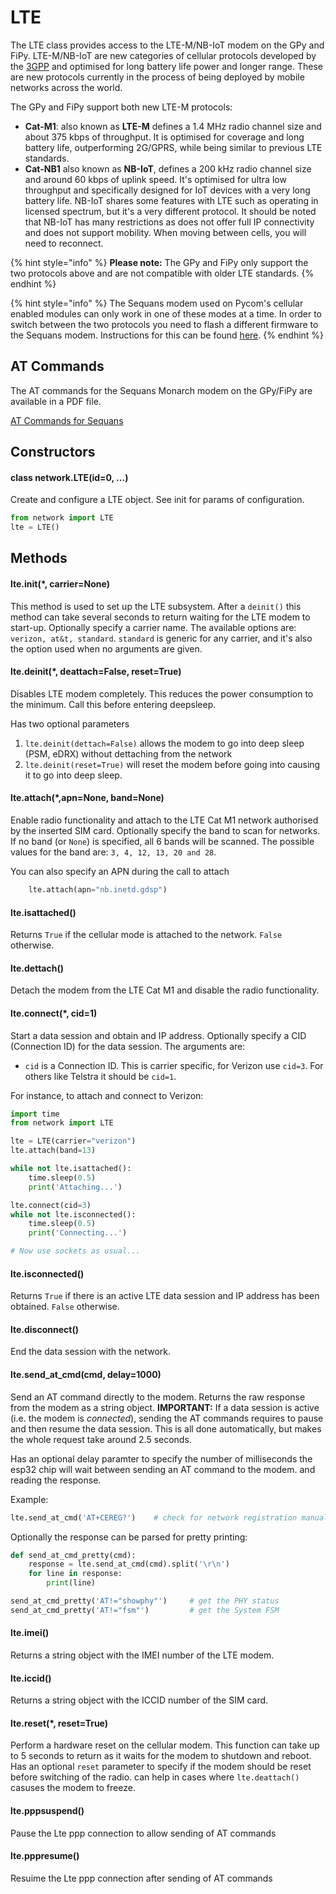 # LTE

The LTE class provides access to the LTE-M/NB-IoT modem on the GPy and FiPy. LTE-M/NB-IoT are new categories of cellular protocols developed by the [3GPP](http://www.3gpp.org) and optimised for long battery life power and longer range. These are new protocols currently in the process of being deployed by mobile networks across the world.

The GPy and FiPy support both new LTE-M protocols:

* **Cat-M1**: also known as **LTE-M** defines a 1.4 MHz radio channel size and about 375 kbps of throughput. It is optimised for coverage and long battery life, outperforming 2G/GPRS, while being similar to previous LTE standards.
* **Cat-NB1** also known as **NB-IoT**, defines a 200 kHz radio channel size and around 60 kbps of uplink speed. It's optimised for ultra low throughput and specifically designed for IoT devices with a very long battery life. NB-IoT shares some features with LTE such as operating in licensed spectrum, but it's a very different protocol. It should be noted that NB-IoT has many restrictions as does not offer full IP connectivity and does not support mobility. When moving between cells, you will need to reconnect.

{% hint style="info" %}
**Please note:** The GPy and FiPy only support the two protocols above and are not compatible with older LTE standards.
{% endhint %}

{% hint style="info" %}
The Sequans modem used on Pycom's cellular enabled modules can only work in one of these modes at a time. In order to switch between the two protocols you need to flash a different firmware to the Sequans modem. Instructions for this can be found [here](../../../tutorials/lte/firmware.md).
{% endhint %}

## AT Commands

The AT commands for the Sequans Monarch modem on the GPy/FiPy are available in a PDF file.

[AT Commands for Sequans](../../../.gitbook/assets/monarch\_4g-ez\_lr5110\_atcommands\_referencemanual\_rev3\_noconfidential.pdf)

## Constructors

#### class network.LTE\(id=0, ...\)

Create and configure a LTE object. See init for params of configuration.

```python
from network import LTE
lte = LTE()
```

## Methods

#### lte.init\(\*, carrier=None\)

This method is used to set up the LTE subsystem. After a `deinit()` this method can take several seconds to return waiting for the LTE modem to start-up. Optionally specify a carrier name. The available options are: `verizon, at&t, standard`. `standard` is generic for any carrier, and it's also the option used when no arguments are given.

#### lte.deinit\(\*, deattach=False, reset=True\)

Disables LTE modem completely. This reduces the power consumption to the minimum. Call this before entering deepsleep.

Has two optional parameters

1. `lte.deinit(dettach=False)`  allows the modem to go into deep sleep (PSM, eDRX) without dettaching from the network
2. `lte.deinit(reset=True)`  will reset the modem before going into causing it to go into deep sleep.    

#### lte.attach\(\*,apn=None, band=None\)

Enable radio functionality and attach to the LTE Cat M1 network authorised by the inserted SIM card. Optionally specify the band to scan for networks. If no band \(or `None`\) is specified, all 6 bands will be scanned. The possible values for the band are: `3, 4, 12, 13, 20 and 28`.

You can also specify an APN during the call to attach

```python
    lte.attach(apn="nb.inetd.gdsp")
```

#### lte.isattached\(\)

Returns `True` if the cellular mode is attached to the network. `False` otherwise.

#### lte.dettach\(\)

Detach the modem from the LTE Cat M1 and disable the radio functionality.

#### lte.connect\(\*, cid=1\)

Start a data session and obtain and IP address. Optionally specify a CID \(Connection ID\) for the data session. The arguments are:

* `cid` is a Connection ID. This is carrier specific, for Verizon use `cid=3`. For others like Telstra it should be `cid=1`.

For instance, to attach and connect to Verizon:

```python
import time
from network import LTE

lte = LTE(carrier="verizon")
lte.attach(band=13)

while not lte.isattached():
    time.sleep(0.5)
    print('Attaching...')

lte.connect(cid=3)
while not lte.isconnected():
    time.sleep(0.5)
    print('Connecting...')

# Now use sockets as usual...
```

#### lte.isconnected\(\)

Returns `True` if there is an active LTE data session and IP address has been obtained. `False` otherwise.

#### lte.disconnect\(\)

End the data session with the network.

#### lte.send\_at\_cmd\(cmd, delay=1000\)

Send an AT command directly to the modem. Returns the raw response from the modem as a string object. **IMPORTANT:** If a data session is active \(i.e. the modem is _connected_\), sending the AT commands requires to pause and then resume the data session. This is all done automatically, but makes the whole request take around 2.5 seconds.

Has an optional delay paramter to specify the number of milliseconds the esp32 chip will wait between sending an AT command to the modem. and reading the response.

Example:

```python
lte.send_at_cmd('AT+CEREG?')    # check for network registration manually (sames as lte.isattached())
```

Optionally the response can be parsed for pretty printing:

```python
def send_at_cmd_pretty(cmd):
    response = lte.send_at_cmd(cmd).split('\r\n')
    for line in response:
        print(line)

send_at_cmd_pretty('AT!="showphy"')     # get the PHY status
send_at_cmd_pretty('AT!="fsm"')         # get the System FSM
```

#### lte.imei\(\)

Returns a string object with the IMEI number of the LTE modem.

#### lte.iccid\(\)

Returns a string object with the ICCID number of the SIM card.

#### lte.reset\(\*, reset=True\)

Perform a hardware reset on the cellular modem. This function can take up to 5 seconds to return as it waits for the modem to shutdown and reboot.
Has an optional `reset` parameter to specify if the modem should be reset before switching of the radio. can help in cases where `lte.deattach()` casuses the modem to freeze.

#### lte.pppsuspend\(\)

Pause the Lte ppp connection to allow sending of AT commands


#### lte.pppresume\(\)

Resuime the Lte ppp connection after sending of AT commands




